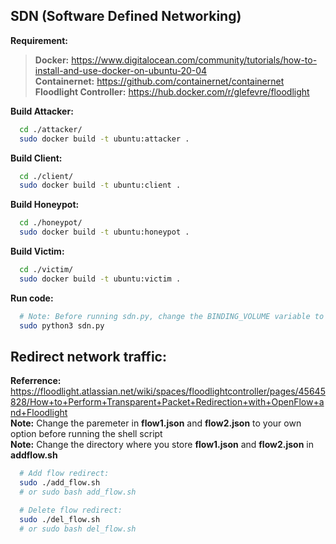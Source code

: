 ## SDN (Software Defined Networking)
**Requirement:** <br> 
>  **Docker:** https://www.digitalocean.com/community/tutorials/how-to-install-and-use-docker-on-ubuntu-20-04 <br>
   **Containernet:** https://github.com/containernet/containernet <br>
   **Floodlight Controller:** https://hub.docker.com/r/glefevre/floodlight <br>
  
**Build Attacker:** <br> 
```bash
  cd ./attacker/ 
  sudo docker build -t ubuntu:attacker .
```
**Build Client:**
```bash
  cd ./client/
  sudo docker build -t ubuntu:client . 
```
**Build Honeypot:**
```bash
  cd ./honeypot/ 
  sudo docker build -t ubuntu:honeypot . 
``` 
**Build Victim:** 
```bash
  cd ./victim/
  sudo docker build -t ubuntu:victim .
```
**Run code:**
```bash
  # Note: Before running sdn.py, change the BINDING_VOLUME variable to your own directory
  sudo python3 sdn.py
```
## Redirect network traffic:
**Referrence:**               https://floodlight.atlassian.net/wiki/spaces/floodlightcontroller/pages/45645828/How+to+Perform+Transparent+Packet+Redirection+with+OpenFlow+and+Floodlight <br>
**Note:** Change the paremeter in **flow1.json** and **flow2.json** to your own option before running the shell script <br>
**Note:** Change the directory where you store **flow1.json** and **flow2.json** in **addflow.sh**
```bash
  # Add flow redirect:
  sudo ./add_flow.sh 
  # or sudo bash add_flow.sh
```
```bash
  # Delete flow redirect: 
  sudo ./del_flow.sh 
  # or sudo bash del_flow.sh
```


